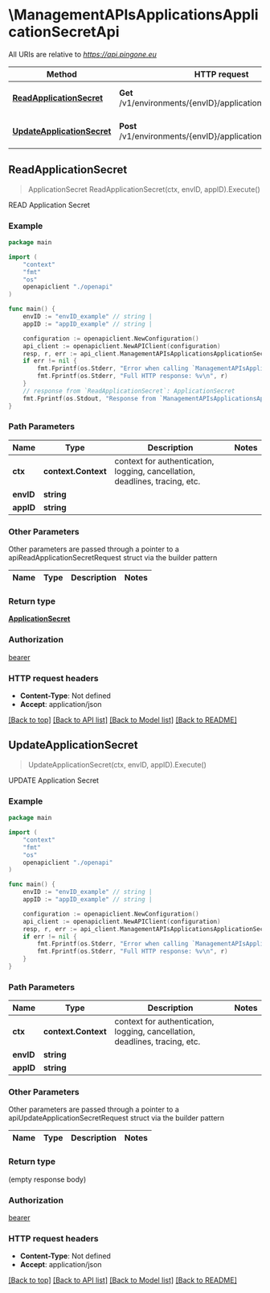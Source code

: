 # \ManagementAPIsApplicationsApplicationSecretApi

All URIs are relative to *https://api.pingone.eu*

Method | HTTP request | Description
------------- | ------------- | -------------
[**ReadApplicationSecret**](ManagementAPIsApplicationsApplicationSecretApi.md#ReadApplicationSecret) | **Get** /v1/environments/{envID}/applications/{appID}/secret | READ Application Secret
[**UpdateApplicationSecret**](ManagementAPIsApplicationsApplicationSecretApi.md#UpdateApplicationSecret) | **Post** /v1/environments/{envID}/applications/{appID}/secret | UPDATE Application Secret



## ReadApplicationSecret

> ApplicationSecret ReadApplicationSecret(ctx, envID, appID).Execute()

READ Application Secret



### Example

```go
package main

import (
    "context"
    "fmt"
    "os"
    openapiclient "./openapi"
)

func main() {
    envID := "envID_example" // string | 
    appID := "appID_example" // string | 

    configuration := openapiclient.NewConfiguration()
    api_client := openapiclient.NewAPIClient(configuration)
    resp, r, err := api_client.ManagementAPIsApplicationsApplicationSecretApi.ReadApplicationSecret(context.Background(), envID, appID).Execute()
    if err != nil {
        fmt.Fprintf(os.Stderr, "Error when calling `ManagementAPIsApplicationsApplicationSecretApi.ReadApplicationSecret``: %v\n", err)
        fmt.Fprintf(os.Stderr, "Full HTTP response: %v\n", r)
    }
    // response from `ReadApplicationSecret`: ApplicationSecret
    fmt.Fprintf(os.Stdout, "Response from `ManagementAPIsApplicationsApplicationSecretApi.ReadApplicationSecret`: %v\n", resp)
}
```

### Path Parameters


Name | Type | Description  | Notes
------------- | ------------- | ------------- | -------------
**ctx** | **context.Context** | context for authentication, logging, cancellation, deadlines, tracing, etc.
**envID** | **string** |  | 
**appID** | **string** |  | 

### Other Parameters

Other parameters are passed through a pointer to a apiReadApplicationSecretRequest struct via the builder pattern


Name | Type | Description  | Notes
------------- | ------------- | ------------- | -------------



### Return type

[**ApplicationSecret**](ApplicationSecret.md)

### Authorization

[bearer](../README.md#bearer)

### HTTP request headers

- **Content-Type**: Not defined
- **Accept**: application/json

[[Back to top]](#) [[Back to API list]](../README.md#documentation-for-api-endpoints)
[[Back to Model list]](../README.md#documentation-for-models)
[[Back to README]](../README.md)


## UpdateApplicationSecret

> UpdateApplicationSecret(ctx, envID, appID).Execute()

UPDATE Application Secret



### Example

```go
package main

import (
    "context"
    "fmt"
    "os"
    openapiclient "./openapi"
)

func main() {
    envID := "envID_example" // string | 
    appID := "appID_example" // string | 

    configuration := openapiclient.NewConfiguration()
    api_client := openapiclient.NewAPIClient(configuration)
    resp, r, err := api_client.ManagementAPIsApplicationsApplicationSecretApi.UpdateApplicationSecret(context.Background(), envID, appID).Execute()
    if err != nil {
        fmt.Fprintf(os.Stderr, "Error when calling `ManagementAPIsApplicationsApplicationSecretApi.UpdateApplicationSecret``: %v\n", err)
        fmt.Fprintf(os.Stderr, "Full HTTP response: %v\n", r)
    }
}
```

### Path Parameters


Name | Type | Description  | Notes
------------- | ------------- | ------------- | -------------
**ctx** | **context.Context** | context for authentication, logging, cancellation, deadlines, tracing, etc.
**envID** | **string** |  | 
**appID** | **string** |  | 

### Other Parameters

Other parameters are passed through a pointer to a apiUpdateApplicationSecretRequest struct via the builder pattern


Name | Type | Description  | Notes
------------- | ------------- | ------------- | -------------



### Return type

 (empty response body)

### Authorization

[bearer](../README.md#bearer)

### HTTP request headers

- **Content-Type**: Not defined
- **Accept**: application/json

[[Back to top]](#) [[Back to API list]](../README.md#documentation-for-api-endpoints)
[[Back to Model list]](../README.md#documentation-for-models)
[[Back to README]](../README.md)

